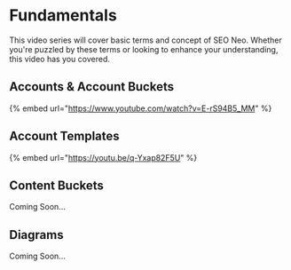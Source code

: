 # Fundamentals

This video series will cover basic terms and concept of SEO Neo. Whether you're puzzled by these terms or looking to enhance your understanding, this video has you covered.

## Accounts & Account Buckets

{% embed url="https://www.youtube.com/watch?v=E-rS94B5_MM" %}

## Account Templates

{% embed url="https://youtu.be/q-Yxap82F5U" %}

## Content Buckets

Coming Soon...

## Diagrams

Coming Soon...

